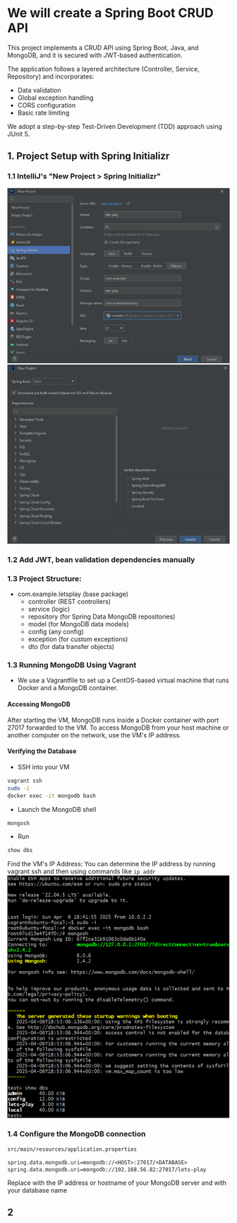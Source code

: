 # We will create a Spring Boot CRUD API
This project implements a CRUD API using Spring Boot, Java, and MongoDB, and it is secured with JWT-based authentication.

The application follows a layered architecture (Controller, Service, Repository) and incorporates:
- Data validation
- Global exception handling
- CORS configuration
- Basic rate limiting

We adopt a step-by-step Test-Driven Development (TDD) approach using JUnit 5.

## 1. Project Setup with Spring Initializr
### 1.1  IntelliJ's "New Project > Spring Initializr"
![Spring Initializr wizard](img/1.png)
![Dependencies](img/2.png)

### 1.2 Add JWT, bean validation dependencies manually

### 1.3 Project Structure:
* com.example.letsplay (base package)
    * controller (REST controllers)
    * service (logic)
    * repository (for Spring Data MongoDB repositories)
    * model (for MongoDB data models)
    * config (any config)
    * exception (for custom exceptions)
    * dto (for data transfer objects)
### 1.3 Running MongoDB Using Vagrant
- We use a Vagrantfile to set up a CentOS-based virtual machine that runs Docker and a MongoDB container.
#### Accessing MongoDB
After starting the VM, MongoDB runs inside a Docker container with port 27017 forwarded to the VM. 
To access MongoDB from your host machine or another computer on the network, use the VM's IP address.
#### Verifying the Database
- SSH into your VM
```bash
vagrant ssh
sudo -i
docker exec -it mongodb bash
```
- Launch the MongoDB shell
```bash
mongosh
```
- Run
```bash
show dbs 
```
Find the VM's IP Address:
You can determine the IP address by running vagrant ssh and then using commands like ```ip addr```
![MongoDB](img/3.png)
### 1.4 Configure the MongoDB connection
```
src/main/resources/application.properties
```
```properties
spring.data.mongodb.uri=mongodb://<HOST>:27017/<DATABASE>
spring.data.mongodb.uri=mongodb://192.168.56.82:27017/lets-play
```
Replace <HOST> with the IP address or hostname of your MongoDB server and <DATABASE> with your database name

## 2 